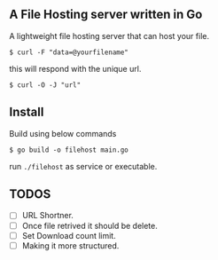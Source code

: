## A File Hosting server written in Go 

A lightweight file hosting server that can host your file.

```shell
$ curl -F "data=@yourfilename" 
```
this will respond with the unique url.

```shell
$ curl -O -J "url"
```

## Install

Build using below commands 
```shell
$ go build -o filehost main.go

```

run `./filehost` as service or executable.

## TODOS
- [ ]  URL Shortner.
- [ ]  Once file retrived it should be delete.
- [ ]  Set Download count limit.
- [ ]  Making it more structured.
